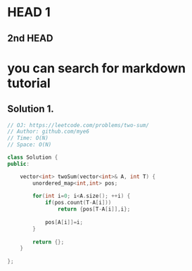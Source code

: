 # HEAD 1
## 2nd HEAD

# you can search for markdown tutorial


## Solution 1.

```cpp
// OJ: https://leetcode.com/problems/two-sum/
// Author: github.com/mye6
// Time: O(N)
// Space: O(N)

class Solution {
public:

    vector<int> twoSum(vector<int>& A, int T) {
        unordered_map<int,int> pos;
        
        for(int i=0; i<A.size(); ++i) {
            if(pos.count(T-A[i]))
                return {pos[T-A[i]],i};
            
            pos[A[i]]=i;
        }
        
        return {};
    }
    
};
```